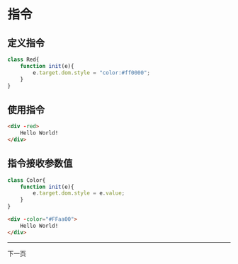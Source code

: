 # 指令
## 定义指令
```javascript
class Red{
    function init(e){
        e.target.dom.style = "color:#ff0000";
    }
}
```

## 使用指令
```html
<div -red>
    Hello World!
</div>
```
## 指令接收参数值
```javascript
class Color{
    function init(e){
        e.target.dom.style = e.value;
    }
}
```

```html
<div -color="#FFaa00">
    Hello World!
</div>
```
<hr/>
下一页